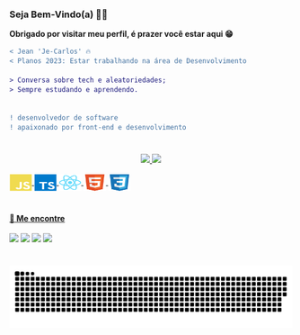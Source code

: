 ### Seja Bem-Vindo(a) 🖐🏻
**Obrigado por visitar meu perfil, é prazer você estar aqui 😁**

```diff
< Jean 'Je-Carlos' 🔥
< Planos 2023: Estar trabalhando na área de Desenvolvimento

> Conversa sobre tech e aleatoriedades;
> Sempre estudando e aprendendo.


! ‍desenvolvedor de software
! apaixonado por front-end e desenvolvimento

```

 #
 
<div align="center"> 

  <a href="https://github.com/Je-Carlos">
   <img height="180em" src="https://github-readme-stats-b7u7.vercel.app/api?username=Je-Carlos&show_icons=true&theme=radical"/>
  <img height="180em" src="https://github-readme-stats-b7u7.vercel.app/api/top-langs/?username=Je-Carlos&layout=compact&langs_count=7&theme=radical"/>
</div>
  
  
  <div style="display: inline_block"><br>
  <img align="center" alt="Jean-Js" height="30" width="40" src="https://raw.githubusercontent.com/devicons/devicon/master/icons/javascript/javascript-plain.svg">
  <img align="center" alt="Jean-Ts" height="30" width="40" src="https://raw.githubusercontent.com/devicons/devicon/master/icons/typescript/typescript-plain.svg">
  <img align="center" alt="Jean-React" height="30" width="40" src="https://raw.githubusercontent.com/devicons/devicon/master/icons/react/react-original.svg">
  <img align="center" alt="Jean-HTML" height="30" width="40" src="https://raw.githubusercontent.com/devicons/devicon/master/icons/html5/html5-original.svg">
  <img align="center" alt="Jean-CSS" height="30" width="40" src="https://raw.githubusercontent.com/devicons/devicon/master/icons/css3/css3-original.svg">
  </div>
  
 # 
 #### 🔗 Me encontre
<div>
  <a href="https://www.instagram.com/jean.cotillo/" target="_blank"><img src="https://img.shields.io/badge/Instagram-E4405F?style=for-the-badge&logo=instagram&logoColor=white"></a>
  <a href="https://www.linkedin.com/in/jean-carlos-berg/" target="_blank"><img src="https://img.shields.io/badge/-LinkedIn-%230077B5?style=for-the-badge&logo=linkedin&logoColor=white" target="_blank"></a> 
  <a href="https://twitter.com/IhateGhibli" target="_blank"><img src="https://img.shields.io/badge/Twitter-1DA1F2?style=for-the-badge&logo=twitter&logoColor=white" target="_blank"></a>
  <a href="https://linktr.ee/jeecarlos" target="_blank"><img src="https://img.shields.io/badge/linktree-39E09B?style=for-the-badge&logo=linktree&logoColor=white"></a>
</div>

#
![github contribution grid snake animation](https://raw.githubusercontent.com/Je-Carlos/Je-Carlos/output/github-contribution-grid-snake-dark.svg#gh-dark-mode-only)


